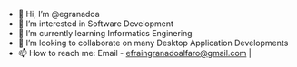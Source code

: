 - 👋 Hi, I’m @egranadoa
- 👀 I’m interested in Software Development
- 🌱 I’m currently learning Informatics Enginering
- 💞️ I’m looking to collaborate on many Desktop Application Developments
- 📫 How to reach me: Email - efraingranadoalfaro@gmail.com | 

<!---
egranadoa/egranadoa is a ✨ special ✨ repository because its `README.md` (this file) appears on your GitHub profile.
You can click the Preview link to take a look at your changes.
--->
